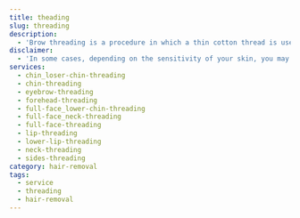 ```yaml
---
title: theading
slug: threading
description:
  - 'Brow threading is a procedure in which a thin cotton thread is used to remove unwanted hair from the eyebrows. Our trained Estheticians will use a thin cotton thread to twist and pull the hair out at the roots. Carefully ensuring that the skin is not pulled or damaged. The Esthetician will then use tweezers and scissors to trim and shape the eyebrows to the desired look. Some of the benefits of brow threading include: creating a more defined and shapely eyebrow, removing unwanted hair, and saving time each morning by eliminating the need for daily brow grooming since threading results lsat longer than simply using tweezers. In some cases, where the skin is very sensitive, the procedure may cause some redness and irritation around the skin of the eyebrows.'
disclaimer:
  - 'In some cases, depending on the sensitivity of your skin, you may experience redness or irritation. This is normal and will subside within a few hours.'
services:
  - chin_loser-chin-threading
  - chin-threading
  - eyebrow-threading
  - forehead-threading
  - full-face_lower-chin-threading
  - full-face_neck-threading
  - full-face-threading
  - lip-threading
  - lower-lip-threading
  - neck-threading
  - sides-threading
category: hair-removal
tags:
  - service
  - threading
  - hair-removal
---
```


